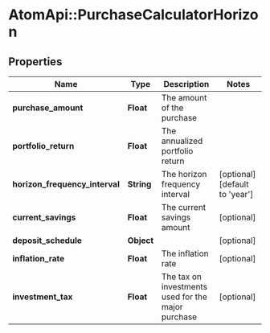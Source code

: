 # AtomApi::PurchaseCalculatorHorizon

## Properties
Name | Type | Description | Notes
------------ | ------------- | ------------- | -------------
**purchase_amount** | **Float** | The amount of the purchase | 
**portfolio_return** | **Float** | The annualized portfolio return | 
**horizon_frequency_interval** | **String** | The horizon frequency interval | [optional] [default to &#39;year&#39;]
**current_savings** | **Float** | The current savings amount | [optional] 
**deposit_schedule** | **Object** |  | [optional] 
**inflation_rate** | **Float** | The inflation rate | [optional] 
**investment_tax** | **Float** | The tax on investments used for the major purchase | [optional] 


